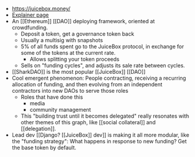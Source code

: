 - https://juicebox.money/
- [Explainer page](https://www.daomasters.xyz/tools/juicebox)
- An [[Ethereum]] [[DAO]] deploying framework, oriented at crowdfunding.
    - Deposit a token, get a governance token back
    - Usually a multisig with snapshots
    - 5% of all funds spent go to the JuiceBox protocol, in exchange for some of the tokens at the current rate.
        - Allows splitting your token proceeds
    - Sells on "funding cycles", and adjusts its sale rate between cycles.
- [[SharkDAO]] is the most popular [[JuiceBox]] [[DAO]]
- Cool emergent phenomenon: People contracting, receiving a recurring allocation of funding, and then evolving from an independent contractors into new DAOs to serve those roles
    - Roles that have done this
        - media
        - community management
    - This "building trust until it becomes delegated" really resonates with other themes of this graph, like [[social collateral]] and [[delegation]].
- Lead dev [[Django? [[JuiceBox]] dev]] is making it all more modular, like the "funding strategy": What happens in response to new funding? Get the base token by default.
